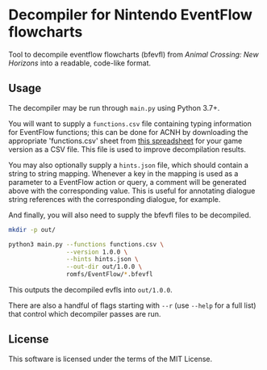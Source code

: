 # Decompiler for Nintendo EventFlow flowcharts

Tool to decompile eventflow flowcharts (bfevfl) from *Animal Crossing: New Horizons* into a readable, code-like format.

## Usage

The decompiler may be run through `main.py` using Python 3.7+.

You will want to supply a `functions.csv` file containing typing information for EventFlow functions; this can be done for ACNH by downloading the appropriate 'functions.csv' sheet from [this spreadsheet](https://docs.google.com/spreadsheets/d/1AYM-UeRkbJuGy_nKv7AMngevwBtMdZPtfoHEQev8BhM/edit) for your game version as a CSV file. This file is used to improve decompilation results.

You may also optionally supply a `hints.json` file, which should contain a string to string mapping. Whenever a key in the mapping is used as a parameter to a EventFlow action or query, a comment will be generated above with the corresponding value. This is useful for annotating dialogue string references with the corresponding dialogue, for example.

And finally, you will also need to supply the bfevfl files to be decompiled.

```bash
mkdir -p out/

python3 main.py --functions functions.csv \
                --version 1.0.0 \
                --hints hints.json \
                --out-dir out/1.0.0 \
                romfs/EventFlow/*.bfevfl
```

This outputs the decompiled evfls into `out/1.0.0`.

There are also a handful of flags starting with `--r` (use `--help` for a full list) that control which decompiler passes are run.

## License

This software is licensed under the terms of the MIT License.
